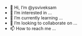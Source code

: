 - 👋 Hi, I’m @ysviveksam
- 👀 I’m interested in ...
- 🌱 I’m currently learning ...
- 💞️ I’m looking to collaborate on ...
- 📫 How to reach me ...

<!---
ysviveksam/ysviveksam is a ✨ special ✨ repository because its `README.md` (this file) appears on your GitHub profile.
You can click the Preview link to take a look at your changes.
--->
